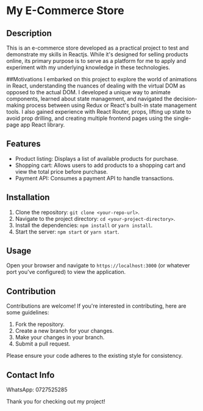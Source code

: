# My E-Commerce Store

## Description
This is an e-commerce store developed as a practical project to test and demonstrate my skills in Reactjs.
While it's designed for selling products online, its primary purpose is to serve as a platform for me to apply and experiment with my underlying knowledge in these technologies.

##Motivations
I embarked on this project to explore the world of animations in React, understanding the nuances of dealing with the virtual DOM as opposed to the actual DOM.
I developed a unique way to animate components, learned about state management, and navigated the decision-making process between using Redux or React's 
built-in state management tools. I also gained experience with React Router, props, lifting up state to avoid prop drilling, and creating multiple frontend pages using the single-page app React library.

## Features
- Product listing: Displays a list of available products for purchase.
- Shopping cart: Allows users to add products to a shopping cart and view the total price before purchase.
- Payment API: Consumes a payment API to handle transactions.

## Installation
1. Clone the repository: `git clone <your-repo-url>`.
2. Navigate to the project directory: `cd <your-project-directory>`.
3. Install the dependencies: `npm install` or `yarn install`.
4. Start the server: `npm start` or `yarn start`.

## Usage
Open your browser and navigate to `https://localhost:3000` (or whatever port you've configured) to view the application.

## Contribution
Contributions are welcome! If you're interested in contributing, here are some guidelines:
1. Fork the repository.
2. Create a new branch for your changes.
3. Make your changes in your branch.
4. Submit a pull request.

Please ensure your code adheres to the existing style for consistency.

## Contact Info
WhatsApp: 0727525285

Thank you for checking out my project!


